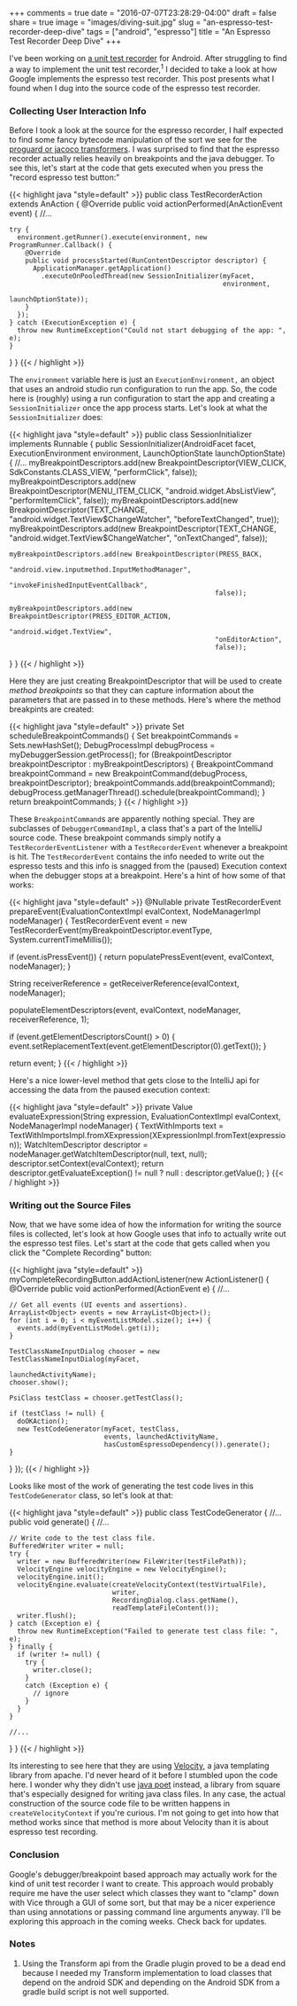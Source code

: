 +++
comments = true
date = "2016-07-07T23:28:29-04:00"
draft = false
share = true
image = "images/diving-suit.jpg"
slug = "an-espresso-test-recorder-deep-dive"
tags = ["android", "espresso"]
title = "An Espresso Test Recorder Deep Dive"
+++

I've been working on [a unit test recorder](http://www.philosophicalhacker.com/post/why-dont-we-have-a-unit-test-recorder/) for Android. After struggling to find a way to implement the unit test recorder,<sup>1</sup> I decided to take a look at how Google implements the espresso test recorder. This post presents what I found when I dug into the source code of the espresso test recorder.

### Collecting User Interaction Info

Before I took a look at the source for the espresso recorder, I half expected to find some fancy bytecode manipulation of the sort we see for the [proguard or jacoco transformers](https://android.googlesource.com/platform/tools/base/+/gradle_2.0.0/build-system/gradle-core/src/main/groovy/com/android/build/gradle/internal/transforms). I was surprised to find that the espresso recorder actually relies heavily on breakpoints and the java debugger. To see this, let's start at the code that gets executed when you press the "record espresso test button:"

{{< highlight java "style=default" >}}
public class TestRecorderAction extends AnAction {
  @Override
  public void actionPerformed(AnActionEvent event) {
    //...    

    try {
      environment.getRunner().execute(environment, new ProgramRunner.Callback() {
        @Override
        public void processStarted(RunContentDescriptor descriptor) {
          ApplicationManager.getApplication()
            .executeOnPooledThread(new SessionInitializer(myFacet,
                                                          environment,
                                                          launchOptionState));
        }
      });
    } catch (ExecutionException e) {
      throw new RuntimeException("Could not start debugging of the app: ", e);
    }
  }
}
{{< / highlight >}}

The `environment` variable here is just an `ExecutionEnvironment,` an object that uses an android studio run configuration to run the app. So, the code here is (roughly) using a run configuration to start the app and creating a `SessionInitializer` once the app process starts. Let's look at what the `SessionInitializer` does:

{{< highlight java "style=default" >}}
public class SessionInitializer implements Runnable {
  public SessionInitializer(AndroidFacet facet, ExecutionEnvironment environment, LaunchOptionState launchOptionState) {
    //...
    myBreakpointDescriptors.add(new BreakpointDescriptor(VIEW_CLICK,
                                                          SdkConstants.CLASS_VIEW,
                                                          "performClick",
                                                          false));
    myBreakpointDescriptors.add(new BreakpointDescriptor(MENU_ITEM_CLICK,
                                                        "android.widget.AbsListView",
                                                        "performItemClick",
                                                        false));
    myBreakpointDescriptors.add(new BreakpointDescriptor(TEXT_CHANGE,
                                                        "android.widget.TextView$ChangeWatcher",
                                                        "beforeTextChanged",
                                                        true));
    myBreakpointDescriptors.add(new BreakpointDescriptor(TEXT_CHANGE,
                                                        "android.widget.TextView$ChangeWatcher",
                                                        "onTextChanged",
                                                        false));

    myBreakpointDescriptors.add(new BreakpointDescriptor(PRESS_BACK,
                                                        "android.view.inputmethod.InputMethodManager",
                                                        "invokeFinishedInputEventCallback",
                                                        false));

    myBreakpointDescriptors.add(new BreakpointDescriptor(PRESS_EDITOR_ACTION,
                                                        "android.widget.TextView",
                                                        "onEditorAction",
                                                        false));
  }
}
{{< / highlight >}}

Here they are just creating BreakpointDescriptor that will be used to create *method breakpoints* so that they can capture information about the parameters that are passed in to these methods. Here's where the method breakpints are created:

{{< highlight java "style=default" >}}
private Set<BreakpointCommand> scheduleBreakpointCommands() {
  Set<BreakpointCommand> breakpointCommands = Sets.newHashSet();
  DebugProcessImpl debugProcess = myDebuggerSession.getProcess();
  for (BreakpointDescriptor breakpointDescriptor : myBreakpointDescriptors) {
    BreakpointCommand breakpointCommand = new BreakpointCommand(debugProcess,
                                                                breakpointDescriptor);
    breakpointCommands.add(breakpointCommand);
    debugProcess.getManagerThread().schedule(breakpointCommand);
  }
  return breakpointCommands;
}
{{< / highlight >}}

These `BreakpointCommand`s are apparently nothing special. They are subclasses of `DebuggerCommandImpl`, a class that's a part of the IntelliJ source code. These breakpoint commands simply notify a `TestRecorderEventListener` with a `TestRecorderEvent` whenever a breakpoint is hit. The `TestRecorderEvent` contains the info needed to write out the espresso tests and this info is snagged from the (paused) Execution context when the debugger stops at a breakpoint. Here's a hint of how some of that works:

{{< highlight java "style=default" >}}
@Nullable
private TestRecorderEvent prepareEvent(EvaluationContextImpl evalContext, NodeManagerImpl nodeManager) {
  TestRecorderEvent event = new TestRecorderEvent(myBreakpointDescriptor.eventType, System.currentTimeMillis());

  if (event.isPressEvent()) {
    return populatePressEvent(event, evalContext, nodeManager);
  }

  String receiverReference = getReceiverReference(evalContext, nodeManager);

  populateElementDescriptors(event, evalContext, nodeManager, receiverReference, 1);

  if (event.getElementDescriptorsCount() > 0) {
    event.setReplacementText(event.getElementDescriptor(0).getText());
  }

  return event;
}
{{< / highlight >}}

Here's a nice lower-level method that gets close to the IntelliJ api for accessing the data from the paused execution context:

{{< highlight java "style=default" >}}
private Value evaluateExpression(String expression, EvaluationContextImpl evalContext, NodeManagerImpl nodeManager) {
  TextWithImports text = TextWithImportsImpl.fromXExpression(XExpressionImpl.fromText(expression));
  WatchItemDescriptor descriptor = nodeManager.getWatchItemDescriptor(null, text, null);
  descriptor.setContext(evalContext);
  return descriptor.getEvaluateException() != null ? null : descriptor.getValue();
}
{{< / highlight >}}

### Writing out the Source Files

Now, that we have some idea of how the information for writing the source files is collected, let's look at how Google uses that info to actually write out the espresso test files. Let's start at the code that gets called when you click the "Complete Recording" button:

{{< highlight java "style=default" >}}
myCompleteRecordingButton.addActionListener(new ActionListener() {
  @Override
  public void actionPerformed(ActionEvent e) {
    //...

    // Get all events (UI events and assertions).
    ArrayList<Object> events = new ArrayList<Object>();
    for (int i = 0; i < myEventListModel.size(); i++) {
      events.add(myEventListModel.get(i));
    }

    TestClassNameInputDialog chooser = new TestClassNameInputDialog(myFacet,
                                                                    launchedActivityName);
    chooser.show();

    PsiClass testClass = chooser.getTestClass();

    if (testClass != null) {
      doOKAction();
      new TestCodeGenerator(myFacet, testClass,
                            events, launchedActivityName,
                            hasCustomEspressoDependency()).generate();
    }
  }
});
{{< / highlight >}}

Looks like most of the work of generating the test code lives in this `TestCodeGenerator` class, so let's look at that:

{{< highlight java "style=default" >}}
public class TestCodeGenerator {
  //...
  public void generate() {
    //...

    // Write code to the test class file.
    BufferedWriter writer = null;
    try {
      writer = new BufferedWriter(new FileWriter(testFilePath));
      VelocityEngine velocityEngine = new VelocityEngine();
      velocityEngine.init();
      velocityEngine.evaluate(createVelocityContext(testVirtualFile),
                              writer,
                              RecordingDialog.class.getName(),
                              readTemplateFileContent());
      writer.flush();
    } catch (Exception e) {
      throw new RuntimeException("Failed to generate test class file: ", e);
    } finally {
      if (writer != null) {
        try {
          writer.close();
        }
        catch (Exception e) {
          // ignore
        }
      }
    }

    //...
  }
}
{{< / highlight >}}

Its interesting to see here that they are using [Velocity](http://velocity.apache.org/), a java templating library from apache. I'd never heard of it before I stumbled upon the code here. I wonder why they didn't use [java poet](https://github.com/square/javapoet) instead, a library from square that's especially designed for writing java class files. In any case, the actual construction of the source code file to be written happens in `createVelocityContext` if you're curious. I'm not going to get into how that method works since that method is more about Velocity than it is about espresso test recording.

### Conclusion

Google's debugger/breakpoint based approach may actually work for the kind of unit test recorder I want to create. This approach would probably require me have the user select which classes they want to "clamp" down with Vice through a GUI of some sort, but that may be a nicer experience than using annotations or passing command line arguments anyway. I'll be exploring this approach in the coming weeks. Check back for updates.

### Notes

1. Using the Transform api from the Gradle plugin proved to be a dead end because I needed my Transform implementation to load classes that depend on the android SDK and depending on the Android SDK from a gradle build script is not well supported.

